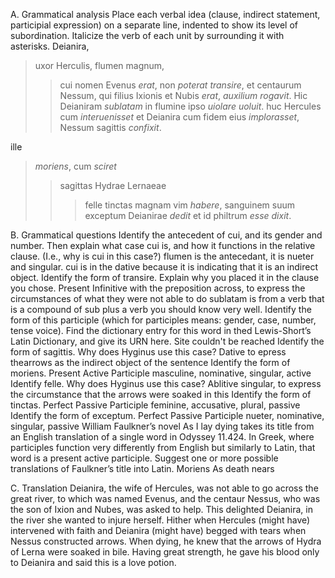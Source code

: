 A. Grammatical analysis
Place each verbal idea (clause, indirect statement, participial expression) on a separate line, indented to show its level of subordination. Italicize the verb of each unit by surrounding it with asterisks.
Deianira, 
>uxor Herculis, 
>flumen magnum, 
>>cui nomen Evenus *erat*, 
non *poterat* *transire*, 
et centaurum Nessum, 
>qui filius Ixionis et Nubis *erat*, 
*auxilium* *rogavit*. 
Hic Deianiram *sublatam* 
>in flumine ipso *uiolare* *uoluit*. 
huc Hercules 
>cum *interuenisset* 
>et 
>Deianira cum fidem eius *implorasset*, 
Nessum sagittis *confixit*.

ille 
>*moriens*, 
>cum *sciret* 
>>sagittas Hydrae Lernaeae 
>>>felle tinctas 
>>magnam vim *habere*, 
sanguinem suum 
>exceptum 
Deianirae *dedit* 
et 
>id philtrum *esse* 
*dixit*.

B. Grammatical questions
Identify the antecedent of cui, and its gender and number. Then explain what case cui is, and how it functions in the relative clause. (I.e., why is cui in this case?) flumen is the antecedant, it is nueter and singular. cui is in the dative because it is indicating that it is an indirect object.
Identify the form of transire. Explain why you placed it in the clause you chose. Present Infinitive with the preposition across, to express the circumstances of what they were not able to do
sublatam is from a verb that is a compound of sub plus a verb you should know very well. Identify the form of this participle (which for participles means: gender, case, number, tense voice). Find the dictionary entry for this word in thed Lewis-Short’s Latin Dictionary, and give its URN here. Site couldn't be reached 
Identify the form of sagittis. Why does Hyginus use this case? Dative to epress thearrows as the indirect object of the sentence
Identify the form of moriens. Present Active Participle masculine, nominative, singular, active
Identify felle. Why does Hyginus use this case? Ablitive singular, to express the circumstance that the arrows were soaked in this
Identify the form of tinctas. Perfect Passive Participle feminine, accusative, plural, passive 
Identify the form of exceptum. Perfect Passive Participle nueter, nominative, singular, passive
William Faulkner’s novel As I lay dying takes its title from an English translation of a single word in Odyssey 11.424. In Greek, where participles function very differently from English but similarly to Latin, that word is a present active participle. Suggest one or more possible translations of Faulkner’s title into Latin. Moriens As death nears

C. Translation 
Deianira, the wife of Hercules, was not able to go across the great river, to which was named Evenus, and the centaur Nessus, who was the son of Ixion and Nubes, was asked to help. This delighted Deianira, in the river she wanted to injure herself. Hither when Hercules (might have) intervened with faith and Deianira (might have) begged with tears when Nessus constructed arrows. 
When dying, he knew that the arrows of Hydra of Lerna were soaked in bile. Having great strength, he gave his blood only to Deianira and said this is a love potion.
